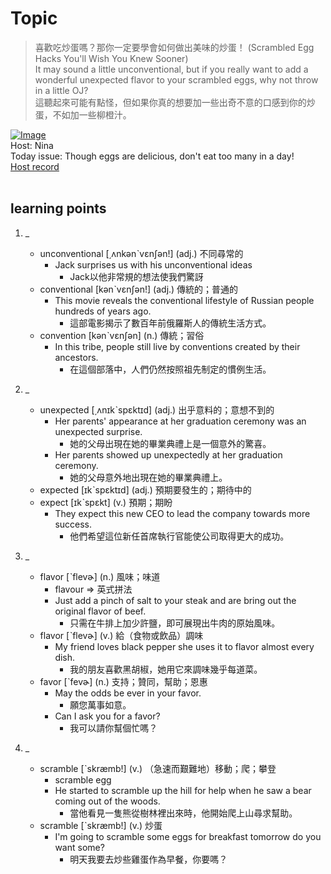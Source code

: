 # Topic

> 喜歡吃炒蛋嗎？那你一定要學會如何做出美味的炒蛋！ (Scrambled Egg Hacks You'll Wish You Knew Sooner) <br>
> It may sound a little unconventional, but if you really want to add a wonderful unexpected flavor to your scrambled eggs, why not throw in a little OJ? <br>
> 這聽起來可能有點怪，但如果你真的想要加一些出奇不意的口感到你的炒蛋，不如加一些柳橙汁。 <br>

[![Image](https://cdn.voicetube.com/assets/thumbnails/jI_9mz1sMMs.jpg)](https://www.youtube.com/embed/jI_9mz1sMMs?rel=0&showinfo=0&cc_load_policy=0&controls=1&autoplay=1&iv_load_policy=3&playsinline=1&wmode=transparent&start=146&end=155&enablejsapi=1&origin=https://tw.voicetube.com&widgetid=1)<br>
Host: Nina
<br>Today issue: Though eggs are delicious, don't eat too many in a day!
<br>
[Host record](https://cdn.voicetube.com/tmp/everyday_records/2186512841442311/3650.mp3)
<br><br>
## learning points
1. _
	* unconventional [͵ʌnkənˋvɛnʃən!] (adj.) 不同尋常的
		- Jack surprises us with his unconventional ideas
			+ Jack以他非常規的想法使我們驚訝
	* conventional [kənˋvɛnʃən!] (adj.) 傳統的；普通的
		- This movie reveals the conventional lifestyle of Russian people hundreds of years ago.
			+ 這部電影揭示了數百年前俄羅斯人的傳統生活方式。
	* convention [kənˋvɛnʃən] (n.) 傳統；習俗
		- In this tribe, people still live by conventions created by their ancestors.
			+ 在這個部落中，人們仍然按照祖先制定的慣例生活。

2. _
	* unexpected [͵ʌnɪkˋspɛktɪd] (adj.) 出乎意料的；意想不到的
		- Her parents' appearance at her graduation ceremony was an unexpected surprise.
			+ 她的父母出現在她的畢業典禮上是一個意外的驚喜。
		- Her parents showed up unexpectedly at her graduation ceremony.
			+ 她的父母意外地出現在她的畢業典禮上。
	* expected [ɪkˋspɛktɪd] (adj.) 預期要發生的；期待中的
	* expect [ɪkˋspɛkt] (v.) 預期；期盼
		- They expect this new CEO to lead the company towards more success.
			+ 他們希望這位新任首席執行官能使公司取得更大的成功。

3. _
	* flavor [ˋflevɚ] (n.) 風味；味道
		- flavour => 英式拼法
		- Just add a pinch of salt to your steak and are bring out the original flavor of beef.
			+ 只需在牛排上加少許鹽，即可展現出牛肉的原始風味。
	* flavor [ˋflevɚ] (v.) 給（食物或飲品）調味
		- My friend loves black pepper she uses it to flavor almost every dish.
			+ 我的朋友喜歡黑胡椒，她用它來調味幾乎每道菜。
	* favor [ˋfevɚ] (n.) 支持；贊同，幫助；恩惠
		- May the odds be ever in your favor.
			+ 願您萬事如意。
		- Can I ask you for a favor?
			+ 我可以請你幫個忙嗎？

4. _
	* scramble [ˋskræmb!] (v.) （急速而艱難地）移動；爬；攀登
		- scramble egg
		- He started to scramble up the hill for help when he saw a bear coming out of the woods.
			+ 當他看見一隻熊從樹林裡出來時，他開始爬上山尋求幫助。
	* scramble [ˋskræmb!] (v.) 炒蛋
		- I'm going to scramble some eggs for breakfast tomorrow do you want some?
			+ 明天我要去炒些雞蛋作為早餐，你要嗎？
